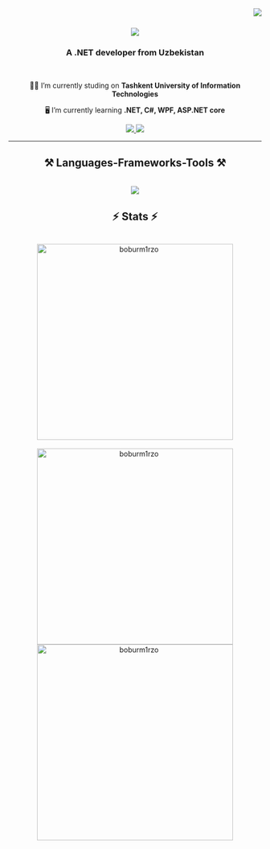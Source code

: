 <img align="right" src="https://visitor-badge.laobi.icu/badge?page_id=Boburmirzo" />

<h1 align="center">
    <img src="https://readme-typing-svg.herokuapp.com/?font=Righteous&size=35&center=true&vCenter=true&width=500&height=70&duration=5000&lines=Hi+There!+👋;+I'm+Boburmirzo!;+Welcom+to+my+github+page!" />
</h1>

<h3 align="center">A .NET developer from Uzbekistan</h3>

<br/>

<div align="center">
 
 👨‍🎓 I’m currently studing on **Tashkent University of Information Technologies**
 
 🖥️ I’m currently learning **.NET, C#, WPF, ASP.NET core**

 </div>

 <div align="center"> 
  <a href="mailto:boburbobyev3@gmail.com">
    <img src="https://img.shields.io/badge/Gmail-333333?style=for-the-badge&logo=gmail&logoColor=red" />
  </a>
  <a href="https://linkedin.com/in/Boburm1rzo-Boboyev" target="_blank">
    <img src="https://img.shields.io/badge/LinkedIn-0077B5?style=for-the-badge&logo=linkedin&logoColor=white" target="_blank" />
  </a>
 
</div>
 <hr/>

 <h2 align="center">⚒️ Languages-Frameworks-Tools ⚒️</h2>
<br/>
<div align=center>
    <img src="https://skillicons.dev/icons?i=cs,dotnet,github,postgres,visualstudio,windows,mysql,postman" />
  </div>
  <h2 align="center">⚡ Stats ⚡</h2>
  <br/>
<div align=center>
   <img align=center width=390 src="https://github-readme-stats.vercel.app/api/top-langs?username=boburm1rzo&show_icons=true&locale=en&layout=compact&theme=react&border_radius=10&size_weight=0.5&count_weight=0.5" alt="boburm1rzo" />
</div>
    <br/>
<div align=center>
    <img width=390 align=center  src="https://github-readme-stats.vercel.app/api?username=boburm1rzo&count_private=true&show_icons=true&locale=en&theme=react&rank_icon=github&border_radius=10" alt="boburm1rzo" />
    <img width=390 align=center src="https://github-readme-streak-stats.herokuapp.com/?user=boburm1rzo&count_private=true&theme=react&border_radius=10" alt="boburm1rzo" />
  </div>

